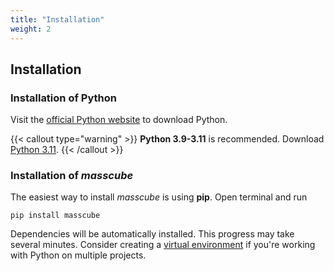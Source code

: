 ```yaml
---
title: "Installation"
weight: 2
---
```



## Installation

### Installation of Python

Visit the [official Python website](https://www.python.org/) to download Python.

{{< callout type="warning" >}}
   **Python 3.9-3.11** is recommended. Download [Python 3.11](https://www.python.org/downloads/release/python-3117/).
{{< /callout >}}

### Installation of *masscube*

The easiest way to install *masscube* is using **pip**. Open terminal and run

```console
pip install masscube
```

Dependencies will be automatically installed. This progress may take several minutes. Consider creating a [virtual environment](https://docs.python.org/3/library/venv.html) if you're working with Python on multiple projects.